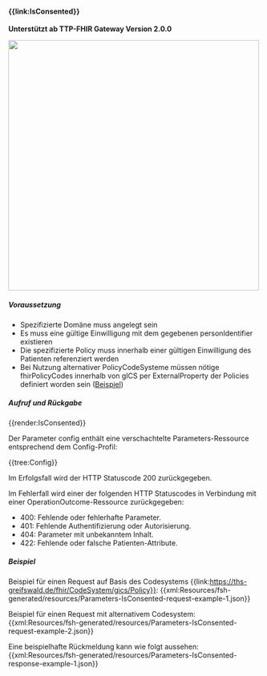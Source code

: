 #### **{{link:IsConsented}}**
**Unterstützt ab TTP-FHIR Gateway Version 2.0.0**
<p align="left">
  <img width="500" src="https://www.ths-greifswald.de/wp-content/uploads/2021/06/fhirgateway-gics.png">
</p>

##### **Voraussetzung**
- Spezifizierte Domäne muss angelegt sein
- Es muss eine gültige Einwilligung mit dem gegebenen personIdentifier existieren
- Die spezifizierte Policy muss innerhalb einer gültigen Einwilligung des Patienten referenziert werden
- Bei Nutzung alternativer PolicyCodeSysteme müssen nötige fhirPolicyCodes innerhalb von gICS per ExternalProperty der Policies definiert worden sein ([Beispiel](https://www.ths-greifswald.de/gics/templates/mii/1.6.f))

##### **Aufruf und Rückgabe**
{{render:IsConsented}}

Der Parameter config enthält eine verschachtelte Parameters-Ressource entsprechend dem Config-Profil:

{{tree:Config}}

Im Erfolgsfall wird der HTTP Statuscode 200 zurückgegeben.

Im Fehlerfall wird einer der folgenden HTTP Statuscodes in Verbindung mit einer OperationOutcome-Ressource zurückgegeben:
* 400: Fehlende oder fehlerhafte Parameter.
* 401: Fehlende Authentifizierung oder Autorisierung.
* 404: Parameter mit unbekanntem Inhalt.
* 422: Fehlende oder falsche Patienten-Attribute.


##### **Beispiel**
Beispiel für einen Request auf Basis des Codesystems {{link:https://ths-greifswald.de/fhir/CodeSystem/gics/Policy}}:
{{xml:Resources/fsh-generated/resources/Parameters-IsConsented-request-example-1.json}}

Beispiel für einen Request mit alternativem Codesystem:
{{xml:Resources/fsh-generated/resources/Parameters-IsConsented-request-example-2.json}}

Eine beispielhafte Rückmeldung kann wie folgt aussehen:
{{xml:Resources/fsh-generated/resources/Parameters-IsConsented-response-example-1.json}}
